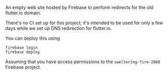 An empty web site hosted by Firebase to perform redirects for the
old flutter.io domain.

There's no CI set up for this project; it's intended to be used
for only a few days while we set up DNS redirection for flutter.io.

You can deploy this using
```
firebase login
firebase deploy
```
Assuming that you have access permissions to the
`sweltering-fire-2088` Firebase project.
